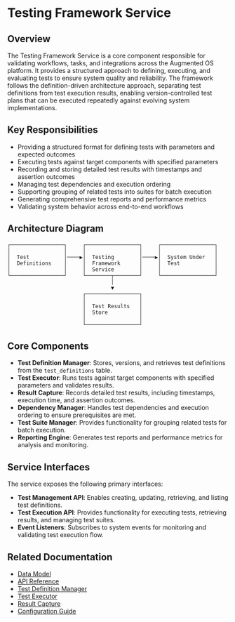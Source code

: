 # Testing Framework Service

## Overview

The Testing Framework Service is a core component responsible for validating workflows, tasks, and integrations across the Augmented OS platform. It provides a structured approach to defining, executing, and evaluating tests to ensure system quality and reliability. The framework follows the definition-driven architecture approach, separating test definitions from test execution results, enabling version-controlled test plans that can be executed repeatedly against evolving system implementations.

## Key Responsibilities

* Providing a structured format for defining tests with parameters and expected outcomes
* Executing tests against target components with specified parameters
* Recording and storing detailed test results with timestamps and assertion outcomes
* Managing test dependencies and execution ordering
* Supporting grouping of related tests into suites for batch execution
* Generating comprehensive test reports and performance metrics 
* Validating system behavior across end-to-end workflows

## Architecture Diagram

```
┌─────────────────┐     ┌─────────────────┐     ┌─────────────────┐
│                 │     │                 │     │                 │
│  Test           │────▶│  Testing        │────▶│  System Under   │
│  Definitions    │     │  Framework      │     │  Test           │
│                 │     │  Service        │     │                 │
└─────────────────┘     └────────┬────────┘     └─────────────────┘
                                 │
                                 ▼
                        ┌─────────────────┐
                        │                 │
                        │  Test Results   │
                        │  Store          │
                        │                 │
                        └─────────────────┘
```

## Core Components

* **Test Definition Manager**: Stores, versions, and retrieves test definitions from the `test_definitions` table.
* **Test Executor**: Runs tests against target components with specified parameters and validates results.
* **Result Capture**: Records detailed test results, including timestamps, execution time, and assertion outcomes.
* **Dependency Manager**: Handles test dependencies and execution ordering to ensure prerequisites are met.
* **Test Suite Manager**: Provides functionality for grouping related tests for batch execution.
* **Reporting Engine**: Generates test reports and performance metrics for analysis and monitoring.

## Service Interfaces

The service exposes the following primary interfaces:

* **Test Management API**: Enables creating, updating, retrieving, and listing test definitions.
* **Test Execution API**: Provides functionality for executing tests, retrieving results, and managing test suites.
* **Event Listeners**: Subscribes to system events for monitoring and validating test execution flow.

## Related Documentation

* [Data Model](./data_model.md)
* [API Reference](./interfaces/api.md)
* [Test Definition Manager](./implementation/test_definition_manager.md)
* [Test Executor](./implementation/test_executor.md)
* [Result Capture](./implementation/result_capture.md)
* [Configuration Guide](./operations/configuration.md) 